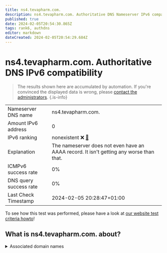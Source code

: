 ```yaml
---
title: ns4.tevapharm.com.
description: ns4.tevapharm.com. Authoritative DNS Nameserver IPv6 compatibility
published: true
date: 2024-02-05T20:54:30.865Z
tags: rank6, authdns
editor: markdown
dateCreated: 2024-02-05T20:54:29.684Z
---
```


# ns4.tevapharm.com. Authoritative DNS IPv6 compatibility

> The results shown here are accumulated by automation. If you're convinced the displayed data is wrong, please [contact the administrators](/howto/chat). 
{.is-info}




|   |   |
| - | - |
| Nameserver DNS name | ns4.tevapharm.com.
| Amount IPv6 address | 0
| IPv6 ranking | nonexistent :x: [🔗](/howto/ranking) |
| Explanation | The nameserver does not even have an AAAA record. It isn't getting any worse than that. |
| ICMPv6 success rate | 0%|
| DNS query success rate | 0% |
| Last Check Timestamp | 2024-02-05 20:28:47+01:00 |

To see how this test was performed, please have a look at [our website test criteria howto](/howto/testcriteria/authdns)!


## What is ns4.tevapharm.com. about?






<details>
<summary>Associated domain names</summary>

www.tevapharm.com

</details>
